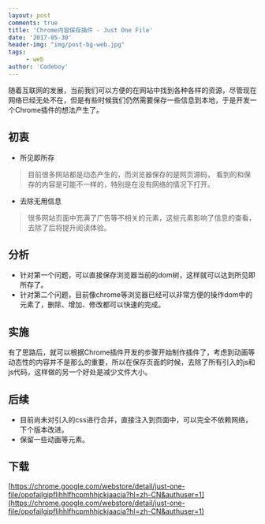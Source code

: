 ```yaml
---
layout: post
comments: true
title: 'Chrome内容保存插件 - Just One File'
date: '2017-05-30'
header-img: "img/post-bg-web.jpg"
tags:
     - web
author: 'Codeboy'
---
```


随着互联网的发展，当前我们可以方便的在网站中找到各种各样的资源，尽管现在网络已经无处不在，但是有些时候我们仍然需要保存一些信息到本地，于是开发一个Chrome插件的想法产生了。

## 初衷

- 所见即所存

> 目前很多网站都是动态产生的，而浏览器保存的是网页源码， 看到的和保存的内容是可能不一样的，特别是在没有网络的情况下打开。
> 
> 

- 去除无用信息

> 很多网站页面中充满了广告等不相关的元素，这些元素影响了信息的查看，去除了后将提升阅读体验。
> 

## 分析

- 针对第一个问题，可以直接保存浏览器当前的dom树，这样就可以达到所见即所存了。
- 针对第二个问题，目前像chrome等浏览器已经可以非常方便的操作dom中的元素了，删除、增加、修改都可以快速的完成。

## 实施
有了思路后，就可以根据Chrome插件开发的步骤开始制作插件了，考虑到动画等动态性的内容并不是那么的重要，所以在保存页面的时候，去除了所有引入的js和js代码，这样做的另一个好处是减少文件大小。 

## 后续
- 目前尚未对引入的css进行合并，直接注入到页面中，可以完全不依赖网络，下个版本改进。
- 保留一些动画等元素。

## 下载
[https://chrome.google.com/webstore/detail/just-one-file/opofajlgipfljhhlfhcpmhhjckjaacia?hl=zh-CN&authuser=1](https://chrome.google.com/webstore/detail/just-one-file/opofajlgipfljhhlfhcpmhhjckjaacia?hl=zh-CN&authuser=1)
